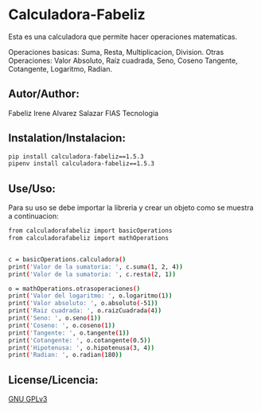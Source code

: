 # Calculadora-Fabeliz

Esta es una calculadora que permite hacer operaciones matematicas. 

Operaciones basicas: Suma, Resta, Multiplicacion, Division. 
Otras Operaciones: Valor Absoluto, Raíz cuadrada, Seno, Coseno Tangente, Cotangente, Logaritmo, Radian.

## Autor/Author:
Fabeliz Irene Alvarez Salazar
FIAS Tecnologia

## Instalation/Instalacion:

```bash
pip install calculadora-fabeliz==1.5.3
pipenv install calculadora-fabeliz==1.5.3
```

## Use/Uso:

Para su uso se debe importar la libreria y crear un objeto como se muestra
a continuacion:

```bash
from calculadorafabeliz import basicOperations
from calculadorafabeliz import mathOperations


c = basicOperations.calculadora()
print('Valor de la sumatoria: ', c.suma(1, 2, 4))
print('Valor de la sumatoria: ', c.resta(2, 1))

o = mathOperations.otrasoperaciones()
print('Valor del logaritmo: ', o.logaritmo(1))
print('Valor absoluto: ', o.absoluto(-51))
print('Raiz cuadrada: ', o.raizCuadrada(4))
print('Seno: ', o.seno(1))
print('Coseno: ', o.coseno(1))
print('Tangente: ', o.tangente(1))
print('Cotangente: ', o.cotangente(0.5))
print('Hipotenusa: ', o.hipotenusa(3, 4))
print('Radian: ', o.radian(180))
```

## License/Licencia:
[GNU GPLv3](https://choosealicense.com/licenses/gpl-3.0/)






